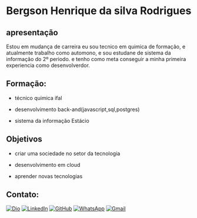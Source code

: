 # Bergson Henrique da silva Rodrigues

## apresentação

Estou em mudança de carreira eu sou tecnico em quimica de formação, e atualmente trabalho como automono, e sou estudane de sistema da informação do 2º periodo. e tenho como meta conseguir a minha primeira experiencia como desenvolverdor.

## Formação:

- técnico quimica ifal

- desenvolvimento back-and(javascript,sql,postgres)

- sistema da informação Estácio


## Objetivos

- criar uma sociedade no setor da tecnologia

- desenvolvimento em cloud

- aprender novas tecnologias


## Contato:

[![Dio](https://img.shields.io/badge/DIO-000?style=for-the-badge&logo=DIO&logoColor=white)](https://dio.me/users/bergsoncursos)
[![LinkedIn](https://img.shields.io/badge/-000?style=for-the-badge&logo=linkedin&logoColor=blue)](https://www.linkedin.com/in/bergson-rodrigues-1484b1b1/)
[![GitHub](https://img.shields.io/badge/-000?style=for-the-badge&logo=github&logoColor=white)](https://github.com/Bergson99)
[![WhatsApp](https://img.shields.io/badge/-000?style=for-the-badge&logo=whatsapp&logoColor=#204F46)](https://wa.me/+551982981072729)
[![Gmail](https://img.shields.io/badge/-000?style=for-the-badge&logo=gmail&logoColor=red)](email:bergsonrodrigues1993@)


